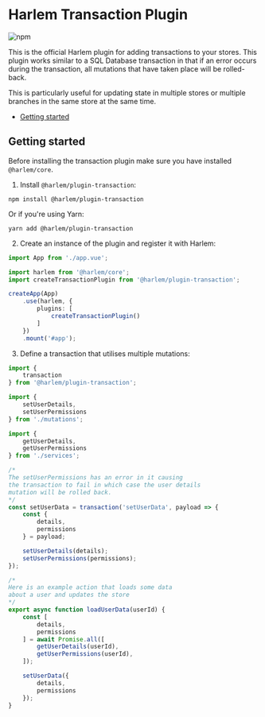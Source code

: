 # Harlem Transaction Plugin

![npm](https://img.shields.io/npm/v/@harlem/plugin-devtools)

This is the official Harlem plugin for adding transactions to your stores. This plugin works similar to a SQL Database transaction in that if an error occurs during the transaction, all mutations that have taken place will be rolled-back.

This is particularly useful for updating state in multiple stores or multiple branches in the same store at the same time.

<!-- TOC depthfrom:2 -->

- [Getting started](#getting-started)

<!-- /TOC -->

## Getting started

Before installing the transaction plugin make sure you have installed `@harlem/core`.

1. Install `@harlem/plugin-transaction`:
```
npm install @harlem/plugin-transaction
```
Or if you're using Yarn:
```
yarn add @harlem/plugin-transaction
```

2. Create an instance of the plugin and register it with Harlem:
```typescript
import App from './app.vue';

import harlem from '@harlem/core';
import createTransactionPlugin from '@harlem/plugin-transaction';

createApp(App)
    .use(harlem, {
        plugins: [
            createTransactionPlugin()
        ]
    })
    .mount('#app');
```

3. Define a transaction that utilises multiple mutations:
```typescript
import {
    transaction
} from '@harlem/plugin-transaction';

import {
    setUserDetails,
    setUserPermissions
} from './mutations';

import {
    getUserDetails,
    getUserPermissions
} from './services';

/*
The setUserPermissions has an error in it causing
the transaction to fail in which case the user details
mutation will be rolled back.
*/
const setUserData = transaction('setUserData', payload => {
    const {
        details,
        permissions
    } = payload;

    setUserDetails(details);
    setUserPermissions(permissions);
});

/*
Here is an example action that loads some data
about a user and updates the store
*/
export async function loadUserData(userId) {
    const [
        details,
        permissions
    ] = await Promise.all([
        getUserDetails(userId),
        getUserPermissions(userId),
    ]);

    setUserData({
        details,
        permissions
    });
}
```